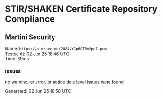 # STIR/SHAKEN Certificate Repository Compliance

## Martini Security

Name: `https://p.mtsec.me/2884/Y2p6QT8vPpn7.pem`\
Tested At: 02 Jun 25 18:46 UTC\
Time: 39ms

### Issues

no warning, or error, or notice date level issues were found

Generated: 02 Jun 25 18:58 UTC